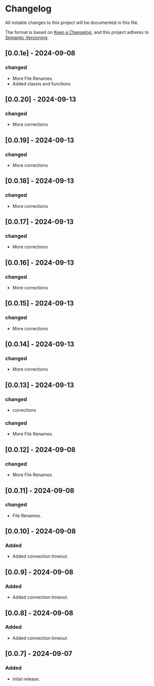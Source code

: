 # Changelog

All notable changes to this project will be documented in this file.

The format is based on [Keep a Changelog](https://keepachangelog.com/en/1.1.0/),
and this project adheres to [Semantic Versioning](https://semver.org/spec/v2.0.0.html).
## [0.0.1e] - 2024-09-08

### changed
- More File Renames.
- Added classis and functions

## [0.0.20] - 2024-09-13
### changed
- More corrections

## [0.0.19] - 2024-09-13
### changed
- More corrections

## [0.0.18] - 2024-09-13
### changed
- More corrections

## [0.0.17] - 2024-09-13
### changed
- More corrections

## [0.0.16] - 2024-09-13
### changed
- More corrections

## [0.0.15] - 2024-09-13
### changed
- More corrections

## [0.0.14] - 2024-09-13
### changed
- More corrections

## [0.0.13] - 2024-09-13
### changed
- corrections

### changed
- More File Renames.

## [0.0.12] - 2024-09-08

### changed
- More File Renames.

## [0.0.11] - 2024-09-08

### changed
- File Renames.

## [0.0.10] - 2024-09-08

### Added
- Added connection timeout.

## [0.0.9] - 2024-09-08

### Added
- Added connection timeout.

## [0.0.8] - 2024-09-08

### Added
- Added connection timeout.

## [0.0.7] - 2024-09-07

### Added
- Inital release.
